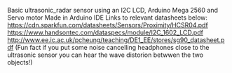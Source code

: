 Basic ultrasonic_radar sensor using an I2C LCD, Arduino Mega 2560 and Servo motor
Made in Arduino IDE
Links to relevant datasheets below:
https://cdn.sparkfun.com/datasheets/Sensors/Proximity/HCSR04.pdf
https://www.handsontec.com/dataspecs/module/I2C_1602_LCD.pdf
http://www.ee.ic.ac.uk/pcheung/teaching/DE1_EE/stores/sg90_datasheet.pdf
(Fun fact if you put some noise cancelling headphones close to the ultrasonic sensor you can hear the wave distorion betwwen the two objects!)

